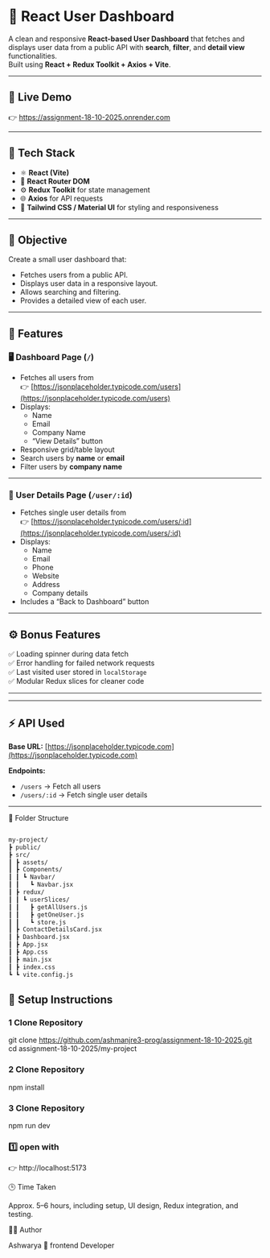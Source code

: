 # 🧭 React User Dashboard

A clean and responsive **React-based User Dashboard** that fetches and displays user data from a public API with **search**, **filter**, and **detail view** functionalities.  
Built using **React + Redux Toolkit + Axios + Vite**.

---

## 🚀 Live Demo  

👉 https://assignment-18-10-2025.onrender.com

---

## 🧱 Tech Stack

- ⚛️ **React (Vite)**
- 🧭 **React Router DOM**
- ⚙️ **Redux Toolkit** for state management
- 🌐 **Axios** for API requests
- 🎨 **Tailwind CSS / Material UI** for styling and responsiveness

---

## 🎯 Objective

Create a small user dashboard that:
- Fetches users from a public API.
- Displays user data in a responsive layout.
- Allows searching and filtering.
- Provides a detailed view of each user.

---

## 🧩 Features

### 🖥️ Dashboard Page (`/`)
- Fetches all users from  
  👉 [https://jsonplaceholder.typicode.com/users](https://jsonplaceholder.typicode.com/users)
- Displays:
  - Name
  - Email
  - Company Name
  - “View Details” button
- Responsive grid/table layout
- Search users by **name** or **email**
- Filter users by **company name**

---

### 📄 User Details Page (`/user/:id`)
- Fetches single user details from  
  👉 [https://jsonplaceholder.typicode.com/users/:id](https://jsonplaceholder.typicode.com/users/:id)
- Displays:
  - Name  
  - Email  
  - Phone  
  - Website  
  - Address  
  - Company details
- Includes a “Back to Dashboard” button

---

## ⚙️ Bonus Features

✅ Loading spinner during data fetch  
✅ Error handling for failed network requests  
✅ Last visited user stored in `localStorage`  
✅ Modular Redux slices for cleaner code  

---

---

## ⚡ API Used

**Base URL:** [https://jsonplaceholder.typicode.com](https://jsonplaceholder.typicode.com)

**Endpoints:**
- `/users` → Fetch all users  
- `/users/:id` → Fetch single user details

---

🧠 Folder Structure
```bash

my-project/
┣ public/
┣ src/
┃ ┣ assets/
┃ ┣ Components/
┃ ┃ ┗ Navbar/
┃ ┃   ┗ Navbar.jsx
┃ ┣ redux/
┃ ┃ ┗ userSlices/
┃ ┃   ┣ getAllUsers.js
┃ ┃   ┣ getOneUser.js
┃ ┃   ┗ store.js
┃ ┣ ContactDetailsCard.jsx
┃ ┣ Dashboard.jsx
┃ ┣ App.jsx
┃ ┣ App.css
┃ ┣ main.jsx
┃ ┣ index.css
┗ ┗ vite.config.js

```

## 🧰 Setup Instructions

### 1️ Clone Repository

git clone https://github.com/ashmanjre3-prog/assignment-18-10-2025.git
cd assignment-18-10-2025/my-project

### 2 Clone Repository

npm install

### 3 Clone Repository

npm run dev

### 1️⃣ open with

👉 http://localhost:5173


🕒 Time Taken

Approx. 5–6 hours, including setup, UI design, Redux integration, and testing.

👩‍💻 Author

Ashwarya
💼 frontend Developer

